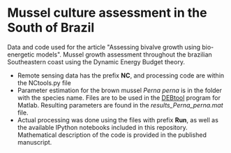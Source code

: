 # Mussel culture assessment in the South of Brazil

Data and code used for the article "Assessing bivalve growth using bio-energetic models". Mussel growth assessment throughout the brazilian Southeastern coast using the Dynamic Energy Budget theory. 

- Remote sensing data has the prefix **NC**, and processing code are within the NCtools.py file
- Parameter estimation for the brown mussel *Perna perna* is in the folder with the species name. Files are to be used in the [DEBtool](https://github.com/add-my-pet/DEBtool_M) program for Matlab. Resulting parameters are found in the *results_Perna_perna.mat* file. 
- Actual processing was done using the files with prefix **Run**, as well as the available IPython notebooks included in this repository. Mathematical description of the code is provided in the published manuscript.
